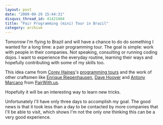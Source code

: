 ```yaml
---
layout: post
date: "2009-09-29 15:44:31"
disquss_thread_id: 41421404
title: "Pair Programming (mini) Tour in Brazil"
category: archive
---
```

Tomorrow I'm flying to Brazil and will have a chance to do do something I wanted for a long time: a pair programming tour. The goal is simple: work with people in their companies. Not speaking, consulting or running coding dojos. I want to experience the everyday routine, learning their ways and hopefully contributing with some of my skills too.

This idea came from [Corey Haines](http://www.coreyhaines.com/)'s [programming tours](http://programmingtour.blogspot.com/) and the work of other craftsmen like [Enrique Riepenhausen](http://blog.nexwerk.com/), [Dave Hoover](http://nuts.redsquirrel.com/) and [Antony Marcano](http://www.testingreflections.com/blog/2) from [PairWith.us](http://www.pairwith.us/).

Hopefully it will be an interesting way to learn new tricks.

Unfortunately I'll have only three days to accomplish my goal. The good news is that it took less than a day to be contacted by more companies that I'll be able to visit, which shows I'm not the only one thinking this can be a very good experience.
